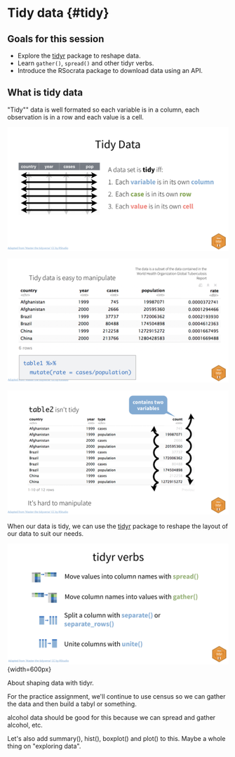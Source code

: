 # Tidy data {#tidy}

## Goals for this session

- Explore the [tidyr](https://tidyr.tidyverse.org/) package to reshape data.
- Learn `gather()`, `spread()` and other tidyr verbs.
- Introduce the RSocrata package to download data using an API.

## What is tidy data

"Tidy"" data is well formated so each variable is in a column, each observation is in a row and each value is a cell.

![Tidy data](images/tidy-example.png)

![A tidy table](images/tidy-table-manipulate.png)

![A tidy table](images/tidy-table-nottidy.png)

When our data is tidy, we can use the [tidyr](https://tidyr.tidyverse.org/) package to reshape the layout of our data to suit our needs.

![Tidy verbs](images/tidy-verbs.png){width=600px}


About shaping data with tidyr.

For the practice assignment, we'll continue to use census so we can gather the data and then build a tabyl or something.

alcohol data should be good for this because we can spread and gather alcohol, etc.

Let's also add summary(), hist(), boxplot() and plot() to this. Maybe a whole thing on "exploring data".
